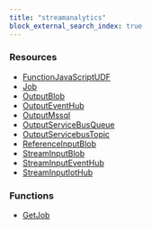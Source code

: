 ```yaml
---
title: "streamanalytics"
block_external_search_index: true
---
```


<!-- WARNING: this file was generated by Pulumi Docs Generator. -->
<!-- Do not edit by hand unless you're certain you know what you are doing! -->

<h3>Resources</h3>
<ul class="api">
    <li><a href="functionjavascriptudf"><span class="symbol resource"></span>FunctionJavaScriptUDF</a></li>
    <li><a href="job"><span class="symbol resource"></span>Job</a></li>
    <li><a href="outputblob"><span class="symbol resource"></span>OutputBlob</a></li>
    <li><a href="outputeventhub"><span class="symbol resource"></span>OutputEventHub</a></li>
    <li><a href="outputmssql"><span class="symbol resource"></span>OutputMssql</a></li>
    <li><a href="outputservicebusqueue"><span class="symbol resource"></span>OutputServiceBusQueue</a></li>
    <li><a href="outputservicebustopic"><span class="symbol resource"></span>OutputServicebusTopic</a></li>
    <li><a href="referenceinputblob"><span class="symbol resource"></span>ReferenceInputBlob</a></li>
    <li><a href="streaminputblob"><span class="symbol resource"></span>StreamInputBlob</a></li>
    <li><a href="streaminputeventhub"><span class="symbol resource"></span>StreamInputEventHub</a></li>
    <li><a href="streaminputiothub"><span class="symbol resource"></span>StreamInputIotHub</a></li>
</ul>

<h3>Functions</h3>
<ul class="api">
    <li><a href="getjob"><span class="symbol datasource"></span>GetJob</a></li>
</ul>

